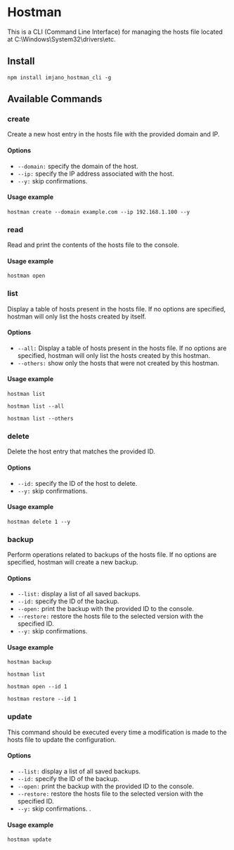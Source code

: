 # **Hostman**

This is a CLI (Command Line Interface) for managing the hosts file located at C:\Windows\System32\drivers\etc.

## **Install**

```shel
npm install imjano_hostman_cli -g
```

## **Available Commands**

### **create**

Create a new host entry in the hosts file with the provided domain and IP.

#### **Options**

-   `--domain:` specify the domain of the host.
-   `--ip:` specify the IP address associated with the host.
-   `--y:` skip confirmations.

#### Usage example

```shel
hostman create --domain example.com --ip 192.168.1.100 --y
```

### **read**

Read and print the contents of the hosts file to the console.

#### Usage example

```shel
hostman open
```

### **list**

Display a table of hosts present in the hosts file. If no options are specified, hostman will only list the hosts created by itself.

#### **Options**

-   `--all:` Display a table of hosts present in the hosts file. If no options are specified, hostman will only list the hosts created by this hostman.
-   `--others:` show only the hosts that were not created by this hostman.

#### Usage example

```shel
hostman list
```

```shel
hostman list --all
```

```shel
hostman list --others
```

### **delete**

Delete the host entry that matches the provided ID.

#### **Options**

-   `--id:` specify the ID of the host to delete.
-   `--y:` skip confirmations.

#### Usage example

```shel
hostman delete 1 --y
```

### **backup**

Perform operations related to backups of the hosts file. If no options are specified, hostman will create a new backup.

#### **Options**

-   `--list:` display a list of all saved backups.
-   `--id:` specify the ID of the backup.
-   `--open:` print the backup with the provided ID to the console.
-   `--restore:` restore the hosts file to the selected version with the specified ID.
-   `--y:` skip confirmations.

#### Usage example

```shel
hostman backup
```

```shel
hostman list
```

```shel
hostman open --id 1
```

```shel
hostman restore --id 1
```

### **update**

This command should be executed every time a modification is made to the hosts file to update the configuration.

#### **Options**

-   `--list:` display a list of all saved backups.
-   `--id:` specify the ID of the backup.
-   `--open:` print the backup with the provided ID to the console.
-   `--restore:` restore the hosts file to the selected version with the specified ID.
-   `--y:` skip confirmations.
    .

#### Usage example

```shel
hostman update
```
